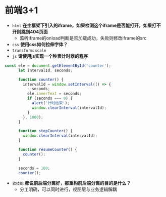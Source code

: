 
# 前端3+1
- `html` **在主框架下引入的iframe，如果检测这个iframe是否能打开，如果打不开则跳到404页面**
  - 监听iframe的onload判断是否加载成功，失败则修改iframe的src
- `css` **使用css如何拉伸字体？**
 - `transform:scale`
- `js` **请使用js实现一个秒表计时器的程序**
```js
const ele = document.getElementById('counter');
      let intervalId, seconds;

      function counter() {
        intervalId = window.setInterval(() => {
          --seconds;
          ele.innerText = seconds;
          if (seconds === 0) {
            alert('计时结束');
            window.clearInterval(intervalId);
          }
        }, 1000);
      }

      function stopCounter() {
        window.clearInterval(intervalId);
      }

      function resumeCounter() {
        counter();
      }

      seconds = 100;
      counter();
```
- `软技能` **都说前后端分离好，那重构前后端分离的目的是什么？**
  - 分工明确，可以同时进行，视图层与业务逻辑解耦